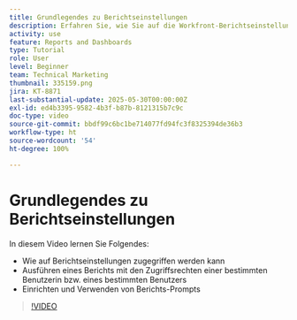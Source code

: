 ```yaml
---
title: Grundlegendes zu Berichtseinstellungen
description: Erfahren Sie, wie Sie auf die Workfront-Berichtseinstellungen zugreifen können und wofür einige gängige Berichtseinstellungen verwendet werden.
activity: use
feature: Reports and Dashboards
type: Tutorial
role: User
level: Beginner
team: Technical Marketing
thumbnail: 335159.png
jira: KT-8871
last-substantial-update: 2025-05-30T00:00:00Z
exl-id: ed4b3395-9582-4b3f-b87b-8121315b7c9c
doc-type: video
source-git-commit: bbdf99c6bc1be714077fd94fc3f8325394de36b3
workflow-type: ht
source-wordcount: '54'
ht-degree: 100%

---
```


# Grundlegendes zu Berichtseinstellungen

In diesem Video lernen Sie Folgendes:

* Wie auf Berichtseinstellungen zugegriffen werden kann
* Ausführen eines Berichts mit den Zugriffsrechten einer bestimmten Benutzerin bzw. eines bestimmten Benutzers
* Einrichten und Verwenden von Berichts-Prompts

>[!VIDEO](https://video.tv.adobe.com/v/335159/?quality=12&learn=on&enablevpops=1)
